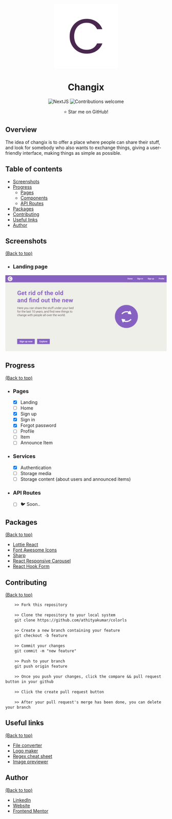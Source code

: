<div align="center">
<img width="200" src="public/icons/logo.svg" alt="Changix"/>

# Changix

![NextJS](https://img.shields.io/badge/nextjs-v12.1.5-blue.svg)
![Contributions welcome](https://img.shields.io/badge/contributions-welcome-orange.svg)

:star: Star me on GitHub!
</div>

## Overview

The idea of changix is to offer a place where people can
share their stuff, and look for somebody who also wants to exchange things,
giving a user-friendly interface, making things as simple as possible.

## Table of contents

- [Screenshots](#screenshots)
- [Progress](#progress)
  - [Pages](#pages)
  - [Components](#components)
  - [API Routes](#api-routes)
- [Packages](#packages)
- [Contributing](#contributing)
- [Useful links](#useful-links)
- [Author](#author)

## Screenshots

[(Back to top)](#table-of-contents)

- ### Landing page
![LandingPage](public/images/landing_page.png)

## Progress

[(Back to top)](#table-of-contents)

- ### Pages
  - [x] Landing
  - [ ] Home
  - [x] Sign up
  - [x] Sign in
  - [x] Forgot password
  - [ ] Profile
  - [ ] Item
  - [ ] Announce Item

- ### Services
  - [x] Authentication
  - [ ] Storage media
  - [ ] Storage content (about users and announced items)

- ### API Routes
  - [ ] :bird: Soon..

## Packages

[(Back to top)](#table-of-contents)

- [Lottie React](https://github.com/Gamote/lottie-react)
- [Font Awesome Icons](https://fontawesome.com/docs/web/use-with/react/)
- [Sharp](https://sharp.pixelplumbing.com)
- [React Responsive Carousel](https://www.npmjs.com/package/react-responsive-carousel)
- [React Hook Form](https://react-hook-form.com)

## Contributing

[(Back to top)](#table-of-contents)

```
    >> Fork this repository

    >> Clone the repository to your local system
    git clone https://github.com/athityakumar/colorls

    >> Create a new branch containing your feature
    git checkout -b feature

    >> Commit your changes
    git commit -m "new feature"

    >> Push to your branch
    git push origin feature

    >> Once you push your changes, click the compare && pull request button in your github

    >> Click the create pull request button

    >> After your pull request's merge has been done, you can delete your branch
```

## Useful links

[(Back to top)](#table-of-contents)

- [File converter](https://cloudconvert.com)
- [Logo maker](https://howtostartanllc.com/logo-maker/)
- [Regex cheat sheet](https://cheatography.com/davechild/cheat-sheets/regular-expressions/)
- [Image previewer](https://developer.mozilla.org/en-US/docs/Web/API/FileReader/readAsDataURL)

## Author

[(Back to top)](#table-of-contents)

- [LinkedIn](https://www.linkedin.com/in/romario-negreiros-8591b6214)
- [Website](https://romario-negreiros.github.io/Romario-frontend/)
- [Frontend Mentor](https://www.frontendmentor.io/profile/Romario-Negreiros)